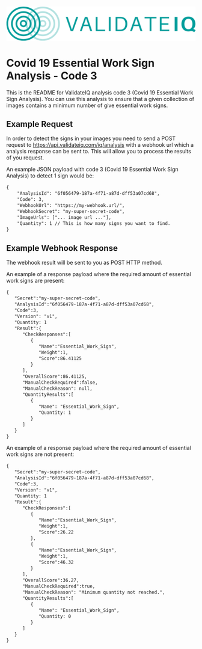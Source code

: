 ![alt text](assets/logo.png "ValidateIQ Logo")

# Covid 19 Essential Work Sign Analysis - Code 3

This is the README for ValidateIQ analysis code 3 (Covid 19 Essential Work Sign Analysis). You can use this analysis to ensure that a given collection of images contains a minimum number of give essential work signs.

## Example Request

In order to detect the signs in your images you need to send a POST request to https://api.validateiq.com/iq/analysis with a webhook url which a analysis response can be sent to. This will allow you to process the results of you request.

An example JSON payload with code 3 (Covid 19 Essential Work Sign Analysis) to detect 1 sign would be:

```
{
    "AnalysisId": "6f056479-187a-4f71-a87d-dff53a07cd68",
    "Code": 3,
    "WebhookUrl": "https://my-webhook.url/",
    "WebhookSecret": "my-super-secret-code",
    "ImageUrls": ["... image url ..."],
    "Quantity": 1 // This is how many signs you want to find.
}
```

## Example Webhook Response

The webhook result will be sent to you as POST HTTP method.

An example of a response payload where the required amount of essential work signs are present:

```
{
   "Secret":"my-super-secret-code",
   "AnalysisId":"6f056479-187a-4f71-a87d-dff53a07cd68",
   "Code":3,
   "Version": "v1",
   "Quantity: 1
   "Result":{
      "CheckResponses":[
         {
            "Name":"Essential_Work_Sign",
            "Weight":1,
            "Score":86.41125
         }
      ],
      "OverallScore":86.41125,
      "ManualCheckRequired":false,
      "ManualCheckReason": null,
      "QuantityResults":[
         {
            "Name": "Essential_Work_Sign",
            "Quantity: 1
         }
      ]
   }
}
```

An example of a response payload where the required amount of essential work signs are not present:

```
{
   "Secret":"my-super-secret-code",
   "AnalysisId":"6f056479-187a-4f71-a87d-dff53a07cd68",
   "Code":3,
   "Version": "v1",
   "Quantity: 1
   "Result":{
      "CheckResponses":[
         {
            "Name":"Essential_Work_Sign",
            "Weight":1,
            "Score":26.22
         },
         {
            "Name":"Essential_Work_Sign",
            "Weight":1,
            "Score":46.32
         }
      ],
      "OverallScore":36.27,
      "ManualCheckRequired":true,
      "ManualCheckReason": "Minimum quantity not reached.",
      "QuantityResults":[
         {
            "Name": "Essential_Work_Sign",
            "Quantity: 0
         }
      ]
   }
}
```
